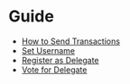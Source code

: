 # Guide

- [How to Send Transactions](./how-to-send-transactions.md)
- [Set Username](./set-username.md)
- [Register as Delegate](./register-as-delegate.md)
- [Vote for Delegate](./vote-for-delegate.md)
